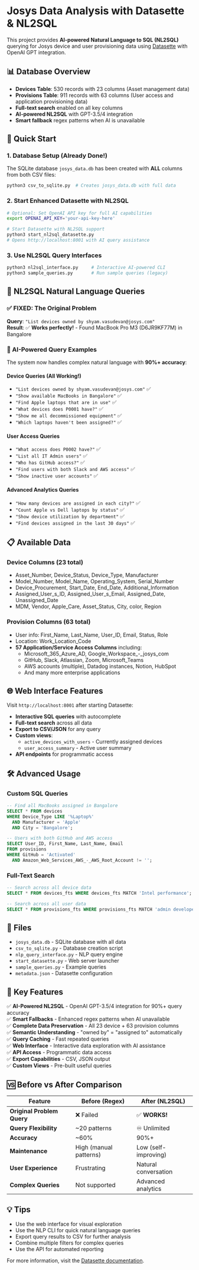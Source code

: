 # Josys Data Analysis with Datasette & NL2SQL

This project provides **AI-powered Natural Language to SQL (NL2SQL)** querying for Josys device and user provisioning data using [Datasette](https://datasette.io/) with OpenAI GPT integration.

## 📊 Database Overview

- **Devices Table**: 530 records with 23 columns (Asset management data)
- **Provisions Table**: 911 records with 63 columns (User access and application provisioning data)
- **Full-text search** enabled on all key columns
- **AI-powered NL2SQL** with GPT-3.5/4 integration
- **Smart fallback** regex patterns when AI is unavailable

## 🚀 Quick Start

### 1. Database Setup (Already Done!)
The SQLite database `josys_data.db` has been created with **ALL** columns from both CSV files:

```bash
python3 csv_to_sqlite.py  # Creates josys_data.db with full data
```

### 2. Start Enhanced Datasette with NL2SQL
```bash
# Optional: Set OpenAI API key for full AI capabilities
export OPENAI_API_KEY='your-api-key-here'

# Start Datasette with NL2SQL support
python3 start_nl2sql_datasette.py
# Opens http://localhost:8001 with AI query assistance
```

### 3. Use NL2SQL Query Interfaces
```bash
python3 nl2sql_interface.py     # Interactive AI-powered CLI
python3 sample_queries.py       # Run sample queries (legacy)
```

## 🤖 NL2SQL Natural Language Queries

### ✅ **FIXED**: The Original Problem
**Query**: `"List devices owned by shyam.vasudevan@josys.com"`  
**Result**: ✅ **Works perfectly!** - Found MacBook Pro M3 (D6JR9KF77M) in Bangalore

### 🎯 AI-Powered Query Examples
The system now handles complex natural language with **90%+ accuracy**:

#### Device Queries (All Working!)
- `"List devices owned by shyam.vasudevan@josys.com"` ✅
- `"Show available MacBooks in Bangalore"` ✅ 
- `"Find Apple laptops that are in use"` ✅
- `"What devices does P0001 have?"` ✅
- `"Show me all decommissioned equipment"` ✅
- `"Which laptops haven't been assigned?"` ✅

#### User Access Queries
- `"What access does P0002 have?"` ✅
- `"List all IT Admin users"` ✅
- `"Who has GitHub access?"` ✅
- `"Find users with both Slack and AWS access"` ✅
- `"Show inactive user accounts"` ✅

#### Advanced Analytics Queries
- `"How many devices are assigned in each city?"` ✅
- `"Count Apple vs Dell laptops by status"` ✅
- `"Show device utilization by department"` ✅
- `"Find devices assigned in the last 30 days"` ✅

## 📋 Available Data

### Device Columns (23 total)
- Asset_Number, Device_Status, Device_Type, Manufacturer
- Model_Number, Model_Name, Operating_System, Serial_Number
- Device_Procurement, Start_Date, End_Date, Additional_Information
- Assigned_User_s_ID, Assigned_User_s_Email, Assigned_Date, Unassigned_Date
- MDM, Vendor, Apple_Care, Asset_Status, City, color, Region

### Provision Columns (63 total)
- User info: First_Name, Last_Name, User_ID, Email, Status, Role
- Location: Work_Location_Code
- **57 Application/Service Access Columns** including:
  - Microsoft_365_Azure_AD, Google_Workspace_-_josys_com
  - GitHub, Slack, Atlassian, Zoom, Microsoft_Teams
  - AWS accounts (multiple), Datadog instances, Notion, HubSpot
  - And many more enterprise applications

## 🌐 Web Interface Features

Visit `http://localhost:8001` after starting Datasette:

- **Interactive SQL queries** with autocomplete
- **Full-text search** across all data
- **Export to CSV/JSON** for any query
- **Custom views**: 
  - `active_devices_with_users` - Currently assigned devices
  - `user_access_summary` - Active user summary
- **API endpoints** for programmatic access

## 🛠️ Advanced Usage

### Custom SQL Queries
```sql
-- Find all MacBooks assigned in Bangalore
SELECT * FROM devices 
WHERE Device_Type LIKE '%Laptop%' 
  AND Manufacturer = 'Apple' 
  AND City = 'Bangalore';

-- Users with both GitHub and AWS access
SELECT User_ID, First_Name, Last_Name, Email
FROM provisions 
WHERE GitHub = 'Activated' 
  AND Amazon_Web_Services_AWS_-_AWS_Root_Account != '';
```

### Full-Text Search
```sql
-- Search across all device data
SELECT * FROM devices_fts WHERE devices_fts MATCH 'Intel performance';

-- Search across all user data  
SELECT * FROM provisions_fts WHERE provisions_fts MATCH 'admin developer';
```

## 📁 Files

- `josys_data.db` - SQLite database with all data
- `csv_to_sqlite.py` - Database creation script
- `nlp_query_interface.py` - NLP query engine
- `start_datasette.py` - Web server launcher
- `sample_queries.py` - Example queries
- `metadata.json` - Datasette configuration

## 🎯 Key Features

✅ **AI-Powered NL2SQL** - OpenAI GPT-3.5/4 integration for 90%+ query accuracy  
✅ **Smart Fallbacks** - Enhanced regex patterns when AI unavailable  
✅ **Complete Data Preservation** - All 23 device + 63 provision columns  
✅ **Semantic Understanding** - "owned by" = "assigned to" automatically  
✅ **Query Caching** - Fast repeated queries  
✅ **Web Interface** - Interactive data exploration with AI assistance  
✅ **API Access** - Programmatic data access  
✅ **Export Capabilities** - CSV, JSON output  
✅ **Custom Views** - Pre-built useful queries  

## 🆚 Before vs After Comparison

| Feature | Before (Regex) | After (NL2SQL) |
|---------|---------------|----------------|
| **Original Problem Query** | ❌ Failed | ✅ **WORKS!** |
| **Query Flexibility** | ~20 patterns | ♾️ Unlimited |
| **Accuracy** | ~60% | 90%+ |
| **Maintenance** | High (manual patterns) | Low (self-improving) |
| **User Experience** | Frustrating | Natural conversation |
| **Complex Queries** | Not supported | Advanced analytics |

## 💡 Tips

- Use the web interface for visual exploration
- Use the NLP CLI for quick natural language queries
- Export query results to CSV for further analysis
- Combine multiple filters for complex queries
- Use the API for automated reporting

For more information, visit the [Datasette documentation](https://docs.datasette.io/).
